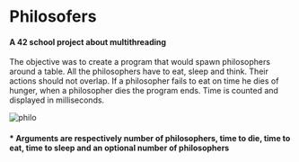 # Philosofers

#### A 42 school project about multithreading

The objective was to create a program that would spawn philosophers around a table. 
All the philosophers have to eat, sleep and think. 
Their actions should not overlap. 
If a philosopher fails to eat on time he dies of hunger, when a philosopher dies the program ends. 
Time is counted and displayed in milliseconds.

![philo](https://user-images.githubusercontent.com/74921179/192768348-66b7ca61-482f-4005-9bb8-0d0dc02c6865.png)

#### * Arguments are respectively number of philosophers, time to die, time to eat, time to sleep and an optional number of philosophers 
